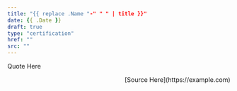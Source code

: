 ```yaml
---
title: "{{ replace .Name "-" " " | title }}"
date: {{ .Date }}
draft: true
type: "certification"
href: ""
src: ""
---
```


Quote Here
<div style="text-align: right">[Source Here](https://example.com)</div>
